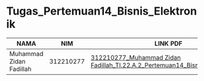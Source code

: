 # Tugas_Pertemuan14_Bisnis_Elektronik

|  NAMA | NIM | LINK PDF |
| --- | --- | --- | 
| Muhammad Zidan Fadillah | 312210277 |[312210277_Muhammad Zidan Fadillah_TI.22.A.2_Pertemuan14_Bisnis_Elektronik.pdf](https://github.com/user-attachments/files/15815598/312210277_Muhammad.Zidan.Fadillah_TI.22.A.2_Pertemuan14_Bisnis_Elektronik.pdf)


